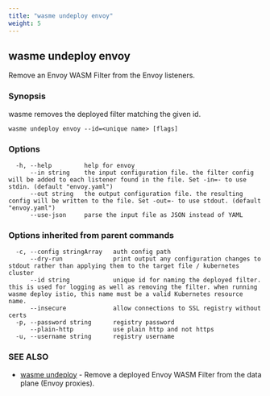 ```yaml
---
title: "wasme undeploy envoy"
weight: 5
---
```

## wasme undeploy envoy

Remove an Envoy WASM Filter from the Envoy listeners.

### Synopsis

wasme removes the deployed filter matching the given id. 


```
wasme undeploy envoy --id=<unique name> [flags]
```

### Options

```
  -h, --help         help for envoy
      --in string    the input configuration file. the filter config will be added to each listener found in the file. Set -in=- to use stdin. (default "envoy.yaml")
      --out string   the output configuration file. the resulting config will be written to the file. Set -out=- to use stdout. (default "envoy.yaml")
      --use-json     parse the input file as JSON instead of YAML
```

### Options inherited from parent commands

```
  -c, --config stringArray   auth config path
      --dry-run              print output any configuration changes to stdout rather than applying them to the target file / kubernetes cluster
      --id string            unique id for naming the deployed filter. this is used for logging as well as removing the filter. when running wasme deploy istio, this name must be a valid Kubernetes resource name.
      --insecure             allow connections to SSL registry without certs
  -p, --password string      registry password
      --plain-http           use plain http and not https
  -u, --username string      registry username
```

### SEE ALSO

* [wasme undeploy](../wasme_undeploy)	 - Remove a deployed Envoy WASM Filter from the data plane (Envoy proxies).

